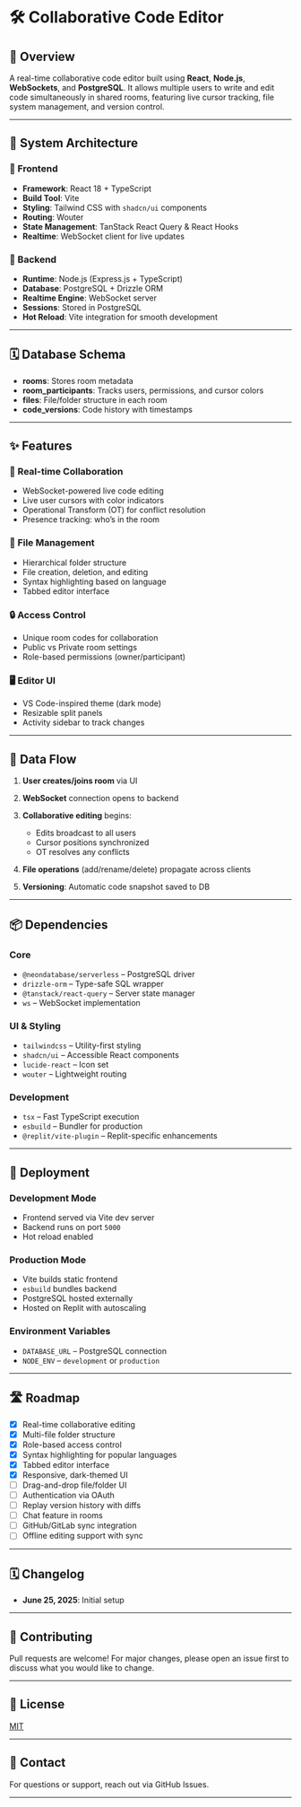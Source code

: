 # 🛠️ Collaborative Code Editor

## 🚀 Overview

A real-time collaborative code editor built using **React**, **Node.js**, **WebSockets**, and **PostgreSQL**. It allows multiple users to write and edit code simultaneously in shared rooms, featuring live cursor tracking, file system management, and version control.

---

## 🧱 System Architecture

### 🔹 Frontend

* **Framework**: React 18 + TypeScript
* **Build Tool**: Vite
* **Styling**: Tailwind CSS with `shadcn/ui` components
* **Routing**: Wouter
* **State Management**: TanStack React Query & React Hooks
* **Realtime**: WebSocket client for live updates

### 🔹 Backend

* **Runtime**: Node.js (Express.js + TypeScript)
* **Database**: PostgreSQL + Drizzle ORM
* **Realtime Engine**: WebSocket server
* **Sessions**: Stored in PostgreSQL
* **Hot Reload**: Vite integration for smooth development

---

## 🗓️ Database Schema

* **rooms**: Stores room metadata
* **room\_participants**: Tracks users, permissions, and cursor colors
* **files**: File/folder structure in each room
* **code\_versions**: Code history with timestamps

---

## ✨ Features

### 💬 Real-time Collaboration

* WebSocket-powered live code editing
* Live user cursors with color indicators
* Operational Transform (OT) for conflict resolution
* Presence tracking: who’s in the room

### 📁 File Management

* Hierarchical folder structure
* File creation, deletion, and editing
* Syntax highlighting based on language
* Tabbed editor interface

### 🔒 Access Control

* Unique room codes for collaboration
* Public vs Private room settings
* Role-based permissions (owner/participant)

### 🖥️ Editor UI

* VS Code-inspired theme (dark mode)
* Resizable split panels
* Activity sidebar to track changes

---

## 🔄 Data Flow

1. **User creates/joins room** via UI
2. **WebSocket** connection opens to backend
3. **Collaborative editing** begins:

   * Edits broadcast to all users
   * Cursor positions synchronized
   * OT resolves any conflicts
4. **File operations** (add/rename/delete) propagate across clients
5. **Versioning**: Automatic code snapshot saved to DB

---

## 📦 Dependencies

### Core

* `@neondatabase/serverless` – PostgreSQL driver
* `drizzle-orm` – Type-safe SQL wrapper
* `@tanstack/react-query` – Server state manager
* `ws` – WebSocket implementation

### UI & Styling

* `tailwindcss` – Utility-first styling
* `shadcn/ui` – Accessible React components
* `lucide-react` – Icon set
* `wouter` – Lightweight routing

### Development

* `tsx` – Fast TypeScript execution
* `esbuild` – Bundler for production
* `@replit/vite-plugin` – Replit-specific enhancements

---

## 🚀 Deployment

### Development Mode

* Frontend served via Vite dev server
* Backend runs on port `5000`
* Hot reload enabled

### Production Mode

* Vite builds static frontend
* `esbuild` bundles backend
* PostgreSQL hosted externally
* Hosted on Replit with autoscaling

### Environment Variables

* `DATABASE_URL` – PostgreSQL connection
* `NODE_ENV` – `development` or `production`

---

## 🛣️ Roadmap

* [x] Real-time collaborative editing
* [x] Multi-file folder structure
* [x] Role-based access control
* [x] Syntax highlighting for popular languages
* [x] Tabbed editor interface
* [x] Responsive, dark-themed UI
* [ ] Drag-and-drop file/folder UI
* [ ] Authentication via OAuth
* [ ] Replay version history with diffs
* [ ] Chat feature in rooms
* [ ] GitHub/GitLab sync integration
* [ ] Offline editing support with sync

---

## 🗓️ Changelog

* **June 25, 2025**: Initial setup

---

## 🙌 Contributing

Pull requests are welcome! For major changes, please open an issue first to discuss what you would like to change.

---

## 📄 License

[MIT](LICENSE)

---

## 💬 Contact

For questions or support, reach out via GitHub Issues.

---
